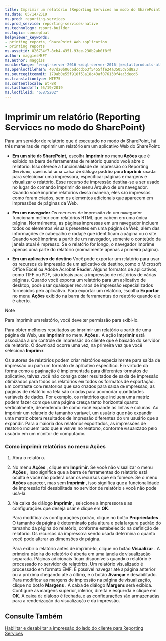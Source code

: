 ```yaml
---
title: Imprimir um relatório (Reporting Services no modo do SharePoint) | Microsoft Docs
ms.date: 05/14/2019
ms.prod: reporting-services
ms.prod_service: reporting-services-native
ms.technology: report-builder
ms.topic: conceptual
helpviewer_keywords:
- printing reports, SharePoint Web application
- printing reports
ms.assetid: 026784f7-8cb4-4351-93ee-230b2ab0f8f5
author: maggiesMSFT
ms.author: maggies
monikerRange: '>=sql-server-2016 <=sql-server-2016||=sqlallproducts-allversions'
ms.openlocfilehash: 407d20b06c6dccdb63f5455ffe24a3505d8bd823
ms.sourcegitcommit: 179ab0e55f918f58a18c43af076130f4ac3decd6
ms.translationtype: MTE75
ms.contentlocale: pt-BR
ms.lasthandoff: 05/19/2019
ms.locfileid: "65875202"
---
```

# <a name="print-a-report-reporting-services-in-sharepoint-mode"></a>Imprimir um relatório (Reporting Services no modo do SharePoint)
  Para um servidor de relatório que é executado no modo do SharePoint, há três maneiras de imprimir um relatório em um aplicativo Web do SharePoint:  
  
-   **Em um site do SharePoint,** escolha **Imprimir** no menu **Ações** que é exibido na barra de ferramentas do relatório quando você abre o relatório. Isso oferece a funcionalidade de impressão do Reporting Services, que inclui uma caixa de diálogo padrão para **Imprimir** usada para selecionar uma impressora, especificar páginas e margens e visualizar o relatório. Esse recurso de impressão destina-se a ser usado no lugar do comando Imprimir do menu Arquivo de um navegador. Quando você imprime relatórios dessa maneira, eles são impressos como foram criados, sem os elementos adicionais que aparecem em impressões de páginas da Web.  
  
-   **Em um navegador** Os recursos de impressão de um navegador funcionam melhor com relatórios HTML que cabem em uma única página. Normalmente, as páginas impressas em um navegador incluem todos os elementos visuais presentes em uma página da Web, além das informações de cabeçalho e rodapé que identificam a página ou o site. Quando você imprime a partir de um navegador, somente o conteúdo da janela atual é impresso. Se o relatório for longo, o navegador imprime apenas uma parte do relatório (normalmente apenas a primeira página).  
  
-   **Em um aplicativo de destino** Você pode exportar um relatório para usar os recursos de impressão de um aplicativo de destino, como o Microsoft Office Excel ou Adobe Acrobat Reader. Alguns formatos de aplicativos, como TIFF ou PDF, são ideais para a impressão de relatórios de várias páginas. Quando você exporta um relatório para um aplicativo de desktop, pode usar quaisquer recursos de impressão especializados fornecidos pelo aplicativo. Para exportar um relatório, escolha **Exportar** no menu **Ações** exibido na barra de ferramentas do relatório quando ele é aberto.  
  
> [!NOTE]  
>  Para imprimir um relatório, você deve ter permissão para exibi-lo.  
  
 Para obter melhores resultados ao imprimir um relatório a partir de uma página da Web, use **Imprimir** no menu **Ações** . A ação **Imprimir** está associada a um controle de impressão do cliente que é baixado do servidor de relatório. O download ocorre uma vez, na primeira vez que você seleciona **Imprimir**.  
  
 Os autores de relatórios podem criar relatórios especialmente para saída de impressão ou para um formato de aplicativo específico. Em virtude da forma como a paginação é implementada para diferentes formatos de aplicativo, talvez você não consiga obter resultados de saída de impressão otimizados para todos os relatórios em todos os formatos de exportação. Em contraste com relatórios que são criados para saída de impressão, as páginas de relatório na tela são criadas para acomodar quantidades variáveis de dados. Por exemplo, os relatórios que incluem uma matriz podem fazer com que uma página cresça tanto horizontal quanto verticalmente, dependendo de como você expande as linhas e colunas. Ao imprimir um relatório de tamanho variável, um usuário que não expandir uma matriz obterá resultados de impressão diferentes do um usuário que a expandir. Para a maioria dos relatórios exportados, as impressões de relatório incluem tudo que é visível no relatório, conforme visualizado pelo usuário em um monitor de computador.  
  
### <a name="how-to-print-reports-from-the-actions-menu"></a>Como imprimir relatórios no menu Ações  
  
1.  Abra o relatório.  
  
2.  No menu **Ações** , clique em **Imprimir**. Se você não visualizar o menu **Ações** , isso significa que a barra de ferramentas do relatório está oculta e você não poderá usar os recursos que ela fornece. Se o menu **Ações** aparecer, mas sem **Imprimir** , isso significa que a funcionalidade de impressão foi desabilitada no servidor de relatório e você não pode usá-la.  
  
3.  Na caixa de diálogo **Imprimir** , selecione a impressora e as configurações que deseja usar e clique em **OK**.  
  
     Para modificar as configurações padrão, clique no botão **Propriedades** . O tamanho da página é determinado pela altura e pela largura padrão do tamanho da página do relatório, conforme estabelecido na definição de relatório. Os recursos da impressora sendo usada determina o quanto você pode alterar as dimensões de página.  
  
     Para exibir o relatório antes de imprimi-lo, clique no botão **Visualizar** . A primeira página do relatório é aberta em uma janela de visualização separada. Páginas adicionais ficam disponíveis quando o relatório é processado no servidor de relatórios. Um relatório visualizado é processado em formato EMF. É possível navegar até a página anterior ou a próxima chegando até a última, e o botão **Avançar** é desabilitado. Para modificar as margens de impressão na página de visualização, clique no botão **Margens** . A caixa de diálogo **Margens** será exibida. Configure as margens superior, inferior, direita e esquerda e clique em **OK**. A caixa de diálogo é fechada, e as configurações são armazenadas para a renderização da visualização e da impressão.  
  
## <a name="see-also"></a>Consulte Também  
 [Habilitar e desabilitar a impressão do lado do cliente para Reporting Services](../../reporting-services/report-server/enable-and-disable-client-side-printing-for-reporting-services.md)  
  
  
